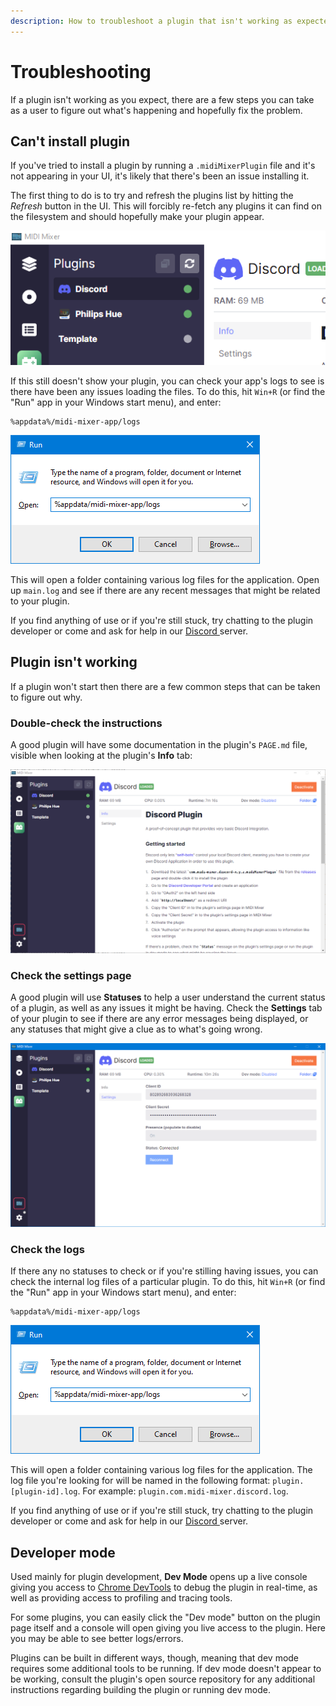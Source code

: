 ```yaml
---
description: How to troubleshoot a plugin that isn't working as expected.
---
```


# Troubleshooting

If a plugin isn't working as you expect, there are a few steps you can take as a user to figure out what's happening and hopefully fix the problem.

## Can't install plugin

If you've tried to install a plugin by running a `.midiMixerPlugin` file and it's not appearing in your UI, it's likely that there's been an issue installing it.

The first thing to do is to try and refresh the plugins list by hitting the _Refresh_ button in the UI. This will forcibly re-fetch any plugins it can find on the filesystem and should hopefully make your plugin appear.

![The highlighted &quot;Refresh&quot; icon can be seen as the looping arrows icon at the top centre of the image](../../.gitbook/assets/image%20%2817%29.png)

If this still doesn't show your plugin, you can check your app's logs to see is there have been any issues loading the files. To do this, hit `Win+R` \(or find the "Run" app in your Windows start menu\), and enter:

```text
%appdata%/midi-mixer-app/logs
```

![](../../.gitbook/assets/image%20%2812%29.png)

This will open a folder containing various log files for the application. Open up `main.log` and see if there are any recent messages that might be related to your plugin.

If you find anything of use or if you're still stuck, try chatting to the plugin developer or come and ask for help in our [Discord ](https://discord.midi-mixer.com)server.

## Plugin isn't working

If a plugin won't start then there are a few common steps that can be taken to figure out why.

### Double-check the instructions

A good plugin will have some documentation in the plugin's `PAGE.md` file, visible when looking at the plugin's **Info** tab:

![An example of the Discord plugin&apos;s &quot;Info&quot; tab, showing some set-up information](../../.gitbook/assets/image%20%2818%29.png)

### Check the settings page

A good plugin will use **Statuses** to help a user understand the current status of a plugin, as well as any issues it might be having. Check the **Settings** tab of your plugin to see if there are any error messages being displayed, or any statuses that might give a clue as to what's going wrong.

![An example of the Discord plugin showing a healthy status of &quot;Connected&quot; within the &quot;Settings&quot; tab](../../.gitbook/assets/image%20%2810%29.png)

### Check the logs

If there any no statuses to check or if you're stilling having issues, you can check the internal log files of a particular plugin. To do this, hit `Win+R` \(or find the "Run" app in your Windows start menu\), and enter:

```text
%appdata%/midi-mixer-app/logs
```

![](../../.gitbook/assets/image%20%2812%29.png)

This will open a folder containing various log files for the application. The log file you're looking for will be named in the following format: `plugin.[plugin-id].log`. For example: `plugin.com.midi-mixer.discord.log`.

If you find anything of use or if you're still stuck, try chatting to the plugin developer or come and ask for help in our [Discord ](https://discord.midi-mixer.com)server.

## Developer mode

Used mainly for plugin development, **Dev Mode** opens up a live console giving you access to [Chrome DevTools](https://developer.chrome.com/docs/devtools/) to debug the plugin in real-time, as well as providing access to profiling and tracing tools.

For some plugins, you can easily click the "Dev mode" button on the plugin page itself and a console will open giving you live access to the plugin. Here you may be able to see better logs/errors.

Plugins can be built in different ways, though, meaning that dev mode requires some additional tools to be running. If dev mode doesn't appear to be working, consult the plugin's open source repository for any additional instructions regarding building the plugin or running dev mode.

